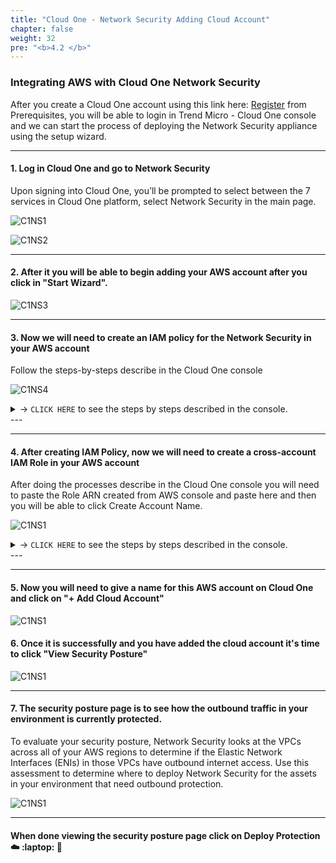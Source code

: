 ```yaml
---
title: "Cloud One - Network Security Adding Cloud Account"
chapter: false
weight: 32
pre: "<b>4.2 </b>"
---
```


### Integrating AWS with Cloud One Network Security

After you create a Cloud One account using this link here: [Register](https://cloudone.trendmicro.com/register) from Prerequisites, you will be able to login in Trend Micro - Cloud One console and we can start the process of deploying the Network Security appliance using the setup wizard.

----

#### 1. Log in Cloud One and go to Network Security

Upon signing into Cloud One, you’ll be prompted to select between the 7 services in Cloud One platform, select Network Security in the main page.

![C1NS1](/images/Login_C1.png) 

![C1NS2](/images/C1NS_Service.png) 

---

#### 2. After it you will be able to begin adding your AWS account after you click in "Start Wizard".

![C1NS3](/images/C1NS_Wizard.png)

---

#### 3. Now we will need to create an IAM policy for the Network Security in your AWS account

Follow the steps-by-steps describe in the Cloud One console

![C1NS4](/images/Add_IAM_Policy.png) 

<details>
  <summary> -> <code>CLICK HERE</code> to see the steps by steps described in the console.</summary>

#### 3.1 Access your AWS account and search for IAM and after go to Policies and click on Create Policy

![C1NS1](/images/create_net_sec_1.png) 

#### 3.2 Slect the tab JSON, paste the JSON policy from Cloud One Network Security console and then click Next:Tags

![C1NS1](/images/create_net_sec_2.png) 

Here is the JSON polciy from Cloud One - Network Security:

````
{
  "Version": "2012-10-17",
  "Statement": [
    {
      "Sid": "cloudconnectorEc2",
      "Effect": "Allow",
      "Action": [
        "ec2:DescribeImages",
        "ec2:DescribeInternetGateways",
        "ec2:DescribeInstances",
        "ec2:DescribeNetworkInterfaces",
        "ec2:DescribeAvailabilityZones",
        "ec2:DescribeVpcs",
        "ec2:DescribeRegions",
        "ec2:DescribeNatGateways",
        "ec2:DescribeSubnets",
        "ec2:DescribeKeyPairs",
        "ec2:DescribeRouteTables",
        "ec2:DescribeSecurityGroups"
      ],
      "Resource": "*"
    },
    {
      "Sid": "cloudconnectorIamPolicy",
      "Effect": "Allow",
      "Action": [
        "iam:GetPolicyVersion",
        "iam:GetPolicy"
      ],
      "Resource": "arn:aws:iam::*:policy/NetworkSecurityPolicy"
    },
    {
      "Sid": "cloudconnectorIamRole",
      "Effect": "Allow",
      "Action": [
        "iam:GetRole",
        "iam:ListAttachedRolePolicies"
      ],
      "Resource": "arn:aws:iam::*:role/NetworkSecurityRole"
    }
  ]
}
````

#### 3.3 Click on Next:Review

![C1NS1](/images/create_net_sec_3.png) 

#### 3.4 Add the Name for the policy and click Create policy

You can use the recommended name for the policy -> <code>NetworkSecurityPolicy</code>

![C1NS1](/images/create_net_sec_4.png) 

#### 3.5 Policy created successfully 

![C1NS1](/images/create_net_sec_5.png) 

---

</details>
---

---

#### 4. After creating IAM Policy, now we will need to create a cross-account IAM Role in your AWS account

After doing the processes describe in the Cloud One console you will need to paste the Role ARN created from AWS console and paste here and then you will be able to click Create Account Name.

![C1NS1](/images/create_net_sec_6.png) 

<details>
  <summary> -> <code>CLICK HERE</code> to see the steps by steps described in the console.</summary>

#### 4.1 Access your AWS account and search for IAM and after go to Roles and click on Create Role
![C1NS1](/images/create_net_sec_7.png) 

#### 4.2 Create Role

-  For select type of trusted entity, choose Another AWS account
-  Copy and Paste the Account ID provide in the Cloud One console
  - **Account ID:** copy this information from Cloud One Wizard 
-  Check the Option Require external ID 
-  Copy and Paste the External ID provide in the Cloud One console.
  - **External ID:** copy this information from Cloud One Wizard 
-  Click Next:Permissions


![C1NS1](/images/create_net_sec_8.png) 

#### 4.3 Attach permissions policies 

- Search for the policy name that you creted on the previous step, if you used our recommendation you shoueld search for this here <code>NetworkSecurityPolicy</code>
- Select the Role 
- Click Next:Tags

![C1NS1](/images/create_net_sec_9.png) 


#### 4.4 Optional - Add Tags 

![C1NS1](/images/create_net_sec_10.png) 

#### 4.5 Add the Role Name, in our example is <code>NetworkSecurityRole</code>, review and click Create Role
![C1NS1](/images/create_net_sec_11.png)

#### 4.6 Once you create the role, search for the name of the role that you create and click in the name of the Role.

- If you used the recommended name for the Role, you shoudl search for this one here: <code>NetworkSecurityRole</code>
![C1NS1](/images/create_net_sec_12.png) 

#### 4.7 Copy the Role ARN and go back to the Cloud One - Network Security console
![C1NS1](/images/create_net_sec_13.png) 

#### 4.8 Paste the Role ARN and Click Create Account Name
![C1NS1](/images/create_net_sec_6.png) 

</details>
---

---

#### 5. Now you will need to give a name for this AWS account on Cloud One and click on "+ Add Cloud Account"
![C1NS1](/images/create_net_sec_14.png) 

#### 6. Once it is successfully and you have added the cloud account it's time to click "View Security Posture"

![C1NS1](/images/create_net_sec_15.png)

---

#### 7. The security posture page is to see how the outbound traffic in your environment is currently protected. 

To evaluate your security posture, Network Security looks at the VPCs across all of your AWS regions to determine if the Elastic Network Interfaces (ENIs) in those VPCs have outbound internet access.
Use this assessment to determine where to deploy Network Security for the assets in your environment that need outbound protection. 

![C1NS1](/images/create_net_sec_16.png)

---
#### When done viewing the security posture page click on **Deploy Protection** :cloud: :laptop: :rocket:
